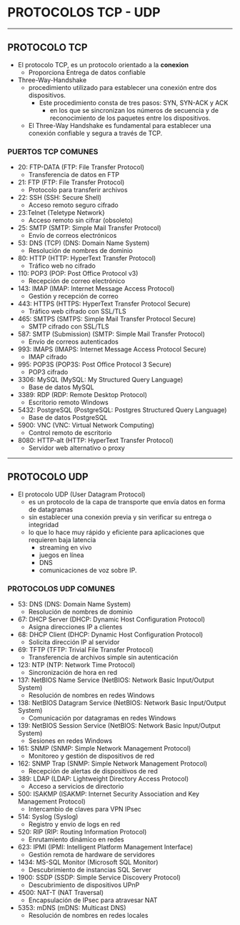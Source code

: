 # PROTOCOLOS TCP - UDP

---

## PROTOCOLO TCP 

- El protocolo TCP, es un protocolo orientado a la **conexion**
    - Proporciona Entrega de datos confiable
- Three-Way-Handshake
    - procedimiento utilizado para establecer una conexión entre dos dispositivos. 
        - Este procedimiento consta de tres pasos: SYN, SYN-ACK y ACK 
            - en los que se sincronizan los números de secuencia y de reconocimiento de los paquetes entre los dispositivos. 
    - El Three-Way Handshake es fundamental para establecer una conexión confiable y segura a través de TCP.

### PUERTOS TCP COMUNES

- 20: FTP-DATA (FTP: File Transfer Protocol) 
    - Transferencia de datos en FTP  
- 21: FTP (FTP: File Transfer Protocol)
    - Protocolo para transferir archivos  
- 22: SSH (SSH: Secure Shell)
    - Acceso remoto seguro cifrado  
- 23:Telnet (Teletype Network}
    - Acceso remoto sin cifrar (obsoleto)  
- 25: SMTP (SMTP: Simple Mail Transfer Protocol)
    - Envío de correos electrónicos  
- 53: DNS (TCP) (DNS: Domain Name System)
    - Resolución de nombres de dominio  
- 80: HTTP (HTTP: HyperText Transfer Protocol)
    - Tráfico web no cifrado  
- 110: POP3 (POP: Post Office Protocol v3)
    - Recepción de correo electrónico  
- 143: IMAP (IMAP: Internet Message Access Protocol)
    - Gestión y recepción de correo  
- 443: HTTPS (HTTPS: HyperText Transfer Protocol Secure)
    - Tráfico web cifrado con SSL/TLS  
- 465: SMTPS (SMTPS: Simple Mail Transfer Protocol Secure)
    - SMTP cifrado con SSL/TLS  
- 587: SMTP (Submission) (SMTP: Simple Mail Transfer Protocol)
    - Envío de correos autenticados  
- 993: IMAPS (IMAPS: Internet Message Access Protocol Secure) 
    - IMAP cifrado  
- 995: POP3S (POP3S: Post Office Protocol 3 Secure)
    - POP3 cifrado  
- 3306: MySQL (MySQL: My Structured Query Language)
    - Base de datos MySQL  
- 3389: RDP (RDP: Remote Desktop Protocol)
    - Escritorio remoto Windows  
- 5432: PostgreSQL (PostgreSQL: Postgres Structured Query Language)
    - Base de datos PostgreSQL  
- 5900: VNC (VNC: Virtual Network Computing)
    - Control remoto de escritorio  
- 8080: HTTP-alt (HTTP: HyperText Transfer Protocol)
    - Servidor web alternativo o proxy

---

## PROTOCOLO UDP

- El protocolo UDP (User Datagram Protocol) 
    - es un protocolo de la capa de transporte que envía datos en forma de datagramas
    - sin establecer una conexión previa y sin verificar su entrega o integridad
    - lo que lo hace muy rápido y eficiente para aplicaciones que requieren baja latencia
        - streaming en vivo
        - juegos en línea
        - DNS
        - comunicaciones de voz sobre IP.

### PROTOCOLOS UDP COMUNES

- 53: DNS (DNS: Domain Name System)
    - Resolución de nombres de dominio  
- 67: DHCP Server (DHCP: Dynamic Host Configuration Protocol)
    - Asigna direcciones IP a clientes  
- 68: DHCP Client (DHCP: Dynamic Host Configuration Protocol)
    - Solicita dirección IP al servidor  
- 69: TFTP (TFTP: Trivial File Transfer Protocol)
    - Transferencia de archivos simple sin autenticación  
- 123: NTP (NTP: Network Time Protocol)
    - Sincronización de hora en red  
- 137: NetBIOS Name Service (NetBIOS: Network Basic Input/Output System)
    - Resolución de nombres en redes Windows  
- 138: NetBIOS Datagram Service (NetBIOS: Network Basic Input/Output System)
    - Comunicación por datagramas en redes Windows  
- 139: NetBIOS Session Service (NetBIOS: Network Basic Input/Output System)
    - Sesiones en redes Windows  
- 161: SNMP (SNMP: Simple Network Management Protocol)
    - Monitoreo y gestión de dispositivos de red  
- 162: SNMP Trap (SNMP: Simple Network Management Protocol)
    - Recepción de alertas de dispositivos de red  
- 389: LDAP (LDAP: Lightweight Directory Access Protocol)
    - Acceso a servicios de directorio  
- 500: ISAKMP (ISAKMP: Internet Security Association and Key Management Protocol)
    - Intercambio de claves para VPN IPsec  
- 514: Syslog (Syslog)
    - Registro y envío de logs en red  
- 520: RIP (RIP: Routing Information Protocol)
    - Enrutamiento dinámico en redes  
- 623: IPMI (IPMI: Intelligent Platform Management Interface)
    - Gestión remota de hardware de servidores  
- 1434: MS-SQL Monitor (Microsoft SQL Monitor)
    - Descubrimiento de instancias SQL Server  
- 1900: SSDP (SSDP: Simple Service Discovery Protocol)
    - Descubrimiento de dispositivos UPnP  
- 4500: NAT-T (NAT Traversal)
    - Encapsulación de IPsec para atravesar NAT  
- 5353: mDNS (mDNS: Multicast DNS)
    - Resolución de nombres en redes locales  

